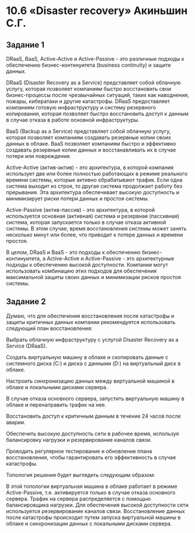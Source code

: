 # 10.6 «Disaster recovery» Акиньшин С.Г.

## Задание 1

DRaaS, BaaS, Active-Active и Active-Passive - это различные подходы к обеспечению бизнес-континуитета (business continuity) и защите данных.

DRaaS (Disaster Recovery as a Service) представляет собой облачную услугу, которая позволяет компаниям быстро восстановить свои бизнес-процессы после чрезвычайных ситуаций, таких как наводнения, пожары, кибератаки и другие катастрофы. DRaaS предоставляет компаниям готовую инфраструктуру и систему резервного копирования, которая позволяет быстро восстановить доступ к данным в случае отказа в работе основной инфраструктуры.

BaaS (Backup as a Service) представляет собой облачную услугу, которая позволяет компаниям создавать резервные копии своих данных в облаке. BaaS позволяет компаниям быстро и эффективно создавать резервные копии данных и восстанавливать их в случае потери или повреждения.

Active-Active (актив-актив) - это архитектура, в которой компания использует две или более полностью работающих в режиме реального времени системы, которые активно обрабатывают трафик. Если одна система выходит из строя, то другая система продолжает работу без прерывания. Эта архитектура обеспечивает высокую доступность и минимизирует риски потери данных и простоя системы.

Active-Passive (актив-пассив) - это архитектура, в которой используется основная (активная) система и резервная (пассивная) система, которая запускается только в случае отказа активной системы. В этом случае, время восстановления системы может занять несколько минут или более, что приводит к потере данных и времени простоя.

В целом, DRaaS и BaaS - это подходы к обеспечению бизнес-континуитета, а Active-Active и Active-Passive - это архитектурные подходы к обеспечению высокой доступности. Компании могут использовать комбинацию этих подходов для обеспечения максимальной защиты своих данных и минимизации рисков простоя системы.


## Задание 2


Думаю, что для обеспечения восстановления после катастрофы и защиты критичных данных компании рекомендуется использовать следующий план восстановления:

Выбрать облачную инфраструктуру с услугой Disaster Recovery as a Service (DRaaS).

Создать виртуальную машину в облаке и скопировать данные с системного диска (C:) и диска с данными (D:) на виртуальный диск в облаке.

Настроить синхронизацию данных между виртуальной машиной в облаке и локальными дисками сервера.

В случае отказа основного сервера, запустить виртуальную машину в облаке и перенаправить трафик на нее.

Восстановить доступ к критичным данным в течение 24 часов после аварии.

Обеспечить высокую доступность сети в рабочее время, используя балансировку нагрузки и резервирование каналов связи.

Проводить регулярное тестирование и обновление плана восстановления, чтобы гарантировать его эффективность в случае катастрофы.

Топология решения будет выглядеть следующим образом:

В этой топологии виртуальная машина в облаке работает в режиме Active-Passive, т.е. активируется только в случае отказа основного сервера. Трафик на сервера распределяется с помощью балансировщика нагрузки. Для обеспечения высокой доступности сети используется резервирование каналов связи. Восстановление данных после катастрофы происходит путем запуска виртуальной машины в облаке и синхронизации данных с локальными дисками сервера.